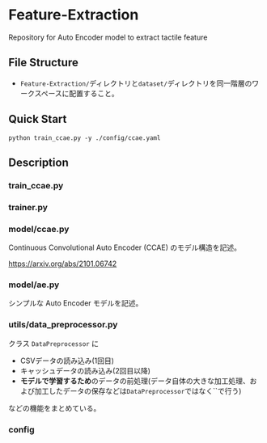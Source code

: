 # Feature-Extraction
Repository for Auto Encoder model to extract tactile feature

## File Structure
- `Feature-Extraction/`ディレクトリと`dataset/`ディレクトリを同一階層のワークスペースに配置すること。

## Quick Start
```
python train_ccae.py -y ./config/ccae.yaml
```

## Description

### train_ccae.py

### trainer.py

### model/ccae.py

Continuous Convolutional Auto Encoder (CCAE) のモデル構造を記述。

https://arxiv.org/abs/2101.06742

### model/ae.py

シンプルな Auto Encoder モデルを記述。

### utils/data_preprocessor.py

クラス `DataPreprocessor` に
- CSVデータの読み込み(1回目)
- キャッシュデータの読み込み(2回目以降)
- **モデルで学習するため**のデータの前処理(データ自体の大きな加工処理、および加工したデータの保存などは`DataPreprocessor`ではなく``で行う)


などの機能をまとめている。

### config
